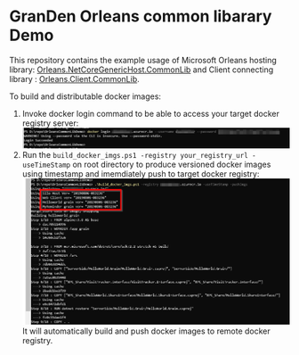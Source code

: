 # GranDen Orleans common libarary Demo

This repository contains the example usage of Microsoft Orleans hosting library: [Orleans.NetCoreGenericHost.CommonLib](https://github.com/GranDen-Corp/Orleans.NetCoreGenericHost.CommonLib) and Client connecting library : [Orleans.Client.CommonLib](https://github.com/GranDen-Corp/Orleans.Client.CommonLib).

To build and distributable docker images:

1. Invoke docker login command to be able to access your target docker registry server:
   ![docker login](./img/docker_login.png)
2. Run the `build_docker_imgs.ps1 -registry your_registry_url -useTimeStamp` on root directory to produce versioned docker images using timestamp and imemdiately push to target docker registry:
   ![docker build and push to registry](./img/build_and_push_docker_img.png)  
   It will automatically build and push docker images to remote docker registry.
